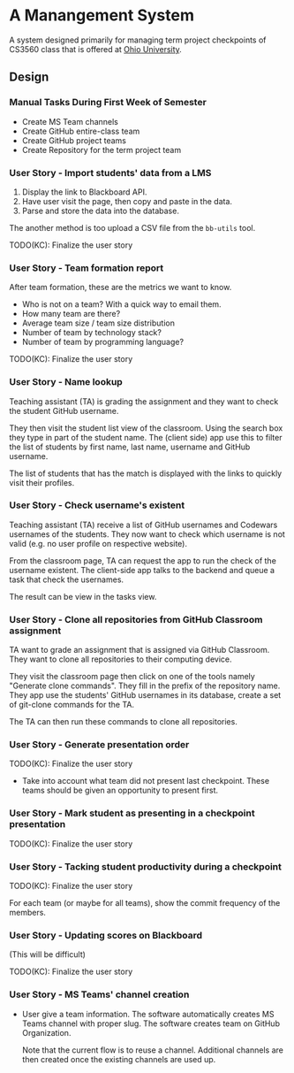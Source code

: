 # A Manangement System

A system designed primarily for managing term project checkpoints
of CS3560 class that is offered at [Ohio University](https://www.ohio.edu/).

## Design

### Manual Tasks During First Week of Semester

- Create MS Team channels
- Create GitHub entire-class team
- Create GitHub project teams
- Create Repository for the term project team

### User Story - Import students' data from a LMS

1. Display the link to Blackboard API.
2. Have user visit the page, then copy and paste in the data.
3. Parse and store the data into the database.

The another method is too upload a CSV file from the `bb-utils` tool.

TODO(KC): Finalize the user story

### User Story - Team formation report

After team formation, these are the metrics we want to know.

- Who is not on a team? With a quick way to email them.
- How many team are there?
- Average team size / team size distribution
- Number of team by technology stack?
- Number of team by programming language?

TODO(KC): Finalize the user story

### User Story - Name lookup

Teaching assistant (TA) is grading the assignment and they want to check the student
GitHub username.

They then visit the student list view of the classroom. Using the search box they type
in part of the student name. The (client side) app use this to filter the list
of students by first name, last name, username and GitHub username.

The list of students that has the match is displayed with the links to quickly
visit their profiles.

### User Story - Check username's existent

Teaching assistant (TA) receive a list of GitHub usernames and Codewars usernames of the
students. They now want to check which username is not valid (e.g. no user profile on
respective website).

From the classroom page, TA can request the app to run the check of the username existent.
The client-side app talks to the backend and queue a task that check the usernames.

The result can be view in the tasks view.

### User Story - Clone all repositories from GitHub Classroom assignment

TA want to grade an assignment that is assigned via GitHub Classroom. They want to clone
all repositories to their computing device.

They visit the classroom page then click on one of the tools namely "Generate clone commands".
They fill in the prefix of the repository name. They app use the students' GitHub usernames
in its database, create a set of git-clone commands for the TA.

The TA can then run these commands to clone all repositories.

### User Story - Generate presentation order

TODO(KC): Finalize the user story

- Take into account what team did not present last checkpoint. These teams should be given
  an opportunity to present first.

### User Story - Mark student as presenting in a checkpoint presentation

TODO(KC): Finalize the user story

### User Story - Tacking student productivity during a checkpoint

TODO(KC): Finalize the user story

For each team (or maybe for all teams), show the commit frequency of the members.

### User Story - Updating scores on Blackboard

(This will be difficult)

TODO(KC): Finalize the user story

### User Story - MS Teams' channel creation

- User give a team information. The software automatically creates MS Teams channel with proper slug.
  The software creates team on GitHub Organization.
  
  Note that the current flow is to reuse a channel. Additional channels are then created once the
  existing channels are used up.
